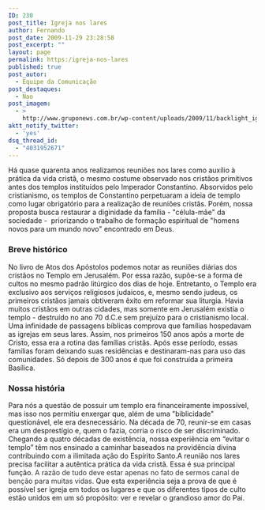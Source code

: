 ```yaml
---
ID: 230
post_title: Igreja nos lares
author: Fernando
post_date: 2009-11-29 23:28:58
post_excerpt: ""
layout: page
permalink: https:/igreja-nos-lares
published: true
post_autor:
  - Equipe da Comunicação
post_destaques:
  - Nao
post_imagem:
  - >
    http://www.gruponews.com.br/wp-content/uploads/2009/11/backlight_igrejanoslares.jpg
aktt_notify_twitter:
  - 'yes'
dsq_thread_id:
  - "4031952671"
---
```

Há quase quarenta anos realizamos reuniões nos lares como auxílio à prática da vida cristã, o mesmo costume observado nos cristãos primitivos antes dos templos instituídos pelo Imperador Constantino. Absorvidos pelo cristianismo, os templos de Constantino perpetuaram a ideia de templo como lugar obrigatório para a realização de reuniões cristãs. Porém, nossa proposta busca restaurar a diginidade da família - "célula-mãe" da sociedade -  priorizando o trabalho de formação espiritual de "homens novos para um mundo novo" encontrado em Deus.
<h3>Breve histórico</h3>
No livro de Atos dos Apóstolos podemos notar as reuniões diárias dos cristãos no Templo em Jerusalém. Por essa razão, supõe-se a forma de cultos no mesmo padrão litúrgico dos dias de hoje. Entretanto, o Templo era exclusivo aos serviços religiosos judaicos, e, mesmo sendo judeus, os primeiros cristãos jamais obtiveram êxito em reformar sua liturgia. Havia muitos cristãos em outras cidades, mas somente em Jerusalém existia o templo - destruído no ano 70 d.C.e sem prejuízo para o cristianismo local. Uma infinidade de passagens bíblicas comprova que famílias hospedavam as igrejas em seus lares. Assim, nos primeiros 150 anos após a morte de Cristo, essa era a rotina das famílias cristãs. Após esse período, essas famílias foram deixando suas residências e destinaram-nas para uso das comunidades. Só depois de 300 anos é que foi construída a primeira Basílica.
<h3>Nossa história</h3>
Para nós a questão de possuir um templo era financeiramente impossível, mas isso nos permitiu enxergar que, além de uma "biblicidade" questionável, ele era desnecessário. Na década de 70, reunir-se em casas era um desprestígio e, quem o fazia, corria o risco de ser discriminado. Chegando a quatro décadas de existência, nossa experiência em “evitar o templo” têm nos ensinado a caminhar baseados na providência divina contribuindo com a ilimitada ação do Espírito Santo.A reunião nos lares precisa facilitar a autêntica prática da vida cristã. Essa é sua principal função. <span style="color: #333333;">A razão de tudo deve estar apenas no fato de sermos canal de benção para muitas vidas.</span> Que esta experiência seja a prova de que é possível ser igreja em todos os lugares e que os diferentes tipos de culto estão unidos em um só propósito: ver e revelar o grandioso amor do Pai.